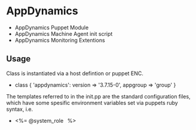 AppDynamics
===========


* AppDynamics Puppet Module
* AppDynamics Machine Agent init script
* AppDynamics Monitoring Extentions


Usage 
-----

Class is instantiated via a host defintion or puppet ENC.

* class { 'appdynamics': version => '3.7.15-0', appgroup => 'group' }

The templates referred to in the init.pp are the standard configuration files, which have some spesific environment variables set via puppets ruby syntax, i.e.

* <tier-name><%= @system_role  %></tier-name>

